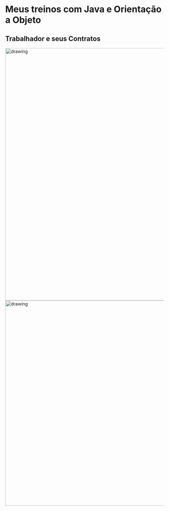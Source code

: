 <h1>Meus treinos com Java e Orientação a Objeto</h1>

<h2>Trabalhador e seus Contratos</h2>

<img src="https://user-images.githubusercontent.com/69875036/121064752-57661480-c79e-11eb-801a-26e900cc6ed0.png" alt="drawing" width="800"/>

<img src="https://user-images.githubusercontent.com/69875036/121063179-5b913280-c79c-11eb-980c-d845e9f14385.png" alt="drawing" width="650"/>

